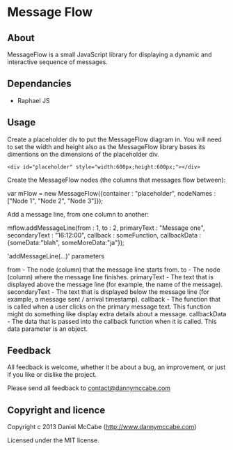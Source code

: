 Message Flow
============

About
-----------------------------------------

MessageFlow is a small JavaScript library for displaying a dynamic and interactive sequence of messages.

Dependancies
-----------------------------------------

- Raphael JS

Usage
-----------------------------------------

Create a placeholder div to put the MessageFlow diagram in. You will need to set the width and height also as the MessageFlow library bases its
dimentions on the dimensions of the placeholder div.

```
<div id="placeholder" style="width:600px;height:600px;"></div>
```

Create the MessageFlow nodes (the columns that messages flow between):

var mFlow = new MessageFlow({container : "placeholder",
                             nodeNames : ["Node 1", "Node 2", "Node 3"]});

Add a message line, from one column to another:

mflow.addMessageLine(from          : 1,
                     to            : 2,
                     primaryText   : "Message one",
                     secondaryText : "16:12:00",
                     callback      : someFunction,
                     callbackData  : {someData:"blah", someMoreData:"ja"});

'addMessageLine(...)' parameters

from          - The node (column) that the message line starts from.
to            - The node (column) where the message line finishes.
primaryText   - The text that is displayed above the message line (for example, the name of the message).
secondaryText - The text that is displayed below the message line (for example, a message sent / arrival timestamp).
callback      - The function that is called when a user clicks on the primary message text. This function might do something like
                display extra details about a message.
callbackData  - The data that is passed into the callback function when it is called. This data parameter is an object.

Feedback
----------------------------------------

All feedback is welcome, whether it be about a bug, an improvement, or just if you like or dislike the project.

Please send all feedback to contact@dannymccabe.com

Copyright and licence
----------------------------------------

Copyright c 2013 Daniel McCabe (http://www.dannymccabe.com)

Licensed under the MIT license.
